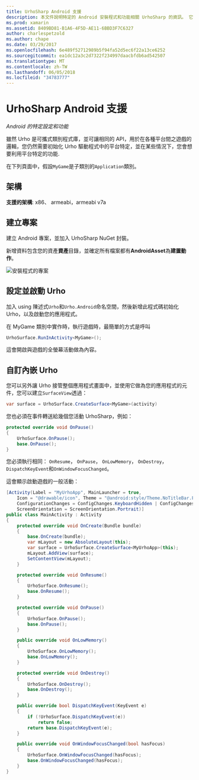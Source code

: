 ```yaml
---
title: UrhoSharp Android 支援
description: 本文件說明特定的 Android 安裝程式和功能相關 UrhoSharp 的資訊。 它在討論支援的架構，特別是，如何建立專案時，設定和啟動 Urho，和自訂內嵌的 Urho。
ms.prod: xamarin
ms.assetid: 8409BD81-B1A6-4F5D-AE11-6BBD3F7C6327
author: charlespetzold
ms.author: chape
ms.date: 03/29/2017
ms.openlocfilehash: 6e489f52712989b5f94fa52d5ec6f22a13ce6252
ms.sourcegitcommit: ea1dc12a3c2d7322f234997daacbfdb6ad542507
ms.translationtype: MT
ms.contentlocale: zh-TW
ms.lasthandoff: 06/05/2018
ms.locfileid: "34783777"
---
```

# <a name="urhosharp-android-support"></a>UrhoSharp Android 支援

_Android 的特定設定和功能_

雖然 Urho 是可攜式類別程式庫，並可讓相同的 API，用於在各種平台間之遊戲的邏輯，您仍然需要初始化 Urho 驅動程式中的平台特定，並在某些情況下，您會想要利用平台特定的功能.

在下列頁面中，假設`MyGame`是子類別的`Application`類別。

## <a name="architectures"></a>架構

**支援的架構**: x86、 armeabi，armeabi v7a

## <a name="create-a-project"></a>建立專案

建立 Android 專案，並加入 UrhoSharp NuGet 封裝。

新增資料包含您的資產**資產**目錄，並確定所有檔案都有**AndroidAsset**為**建置動作**。

![安裝程式的專案](android-images/image-3.png "包含資產目錄資產加入資料")

## <a name="configure-and-launching-urho"></a>設定並啟動 Urho

加入 using 陳述式`Urho`和`Urho.Android`命名空間，然後新增此程式碼初始化 Urho，以及啟動您的應用程式。

在 MyGame 類別中實作時，執行遊戲時，最簡單的方式是呼叫

```csharp
UrhoSurface.RunInActivity<MyGame>();
```

這會開啟與遊戲的全螢幕活動做為內容。

## <a name="custom-embedding-of-urho"></a>自訂內嵌 Urho

您可以另外讓 Urho 接管整個應用程式畫面中，並使用它做為您的應用程式的元件，您可以建立`SurfaceView`透過：

```csharp
var surface = UrhoSurface.CreateSurface<MyGame>(activity)
```

您也必須在事件轉送給幾個您活動 UrhoSharp，例如：

```csharp
protected override void OnPause()
{
    UrhoSurface.OnPause();
    base.OnPause();
}
```

您必須執行相同： `OnResume`， `OnPause`， `OnLowMemory`， `OnDestroy`，`DispatchKeyEvent`和`OnWindowFocusChanged`。

這會顯示啟動遊戲的一般活動：

```csharp
[Activity(Label = "MyUrhoApp", MainLauncher = true,
    Icon = "@drawable/icon", Theme = "@android:style/Theme.NoTitleBar.Fullscreen",
    ConfigurationChanges = ConfigChanges.KeyboardHidden | ConfigChanges.Orientation,
    ScreenOrientation = ScreenOrientation.Portrait)]
public class MainActivity : Activity
{
    protected override void OnCreate(Bundle bundle)
    {
        base.OnCreate(bundle);
        var mLayout = new AbsoluteLayout(this);
        var surface = UrhoSurface.CreateSurface<MyUrhoApp>(this);
        mLayout.AddView(surface);
        SetContentView(mLayout);
    }

    protected override void OnResume()
    {
        UrhoSurface.OnResume();
        base.OnResume();
    }

    protected override void OnPause()
    {
        UrhoSurface.OnPause();
        base.OnPause();
    }

    public override void OnLowMemory()
    {
        UrhoSurface.OnLowMemory();
        base.OnLowMemory();
    }

    protected override void OnDestroy()
    {
        UrhoSurface.OnDestroy();
        base.OnDestroy();
    }

    public override bool DispatchKeyEvent(KeyEvent e)
    {
        if (!UrhoSurface.DispatchKeyEvent(e))
            return false;
        return base.DispatchKeyEvent(e);
    }

    public override void OnWindowFocusChanged(bool hasFocus)
    {
        UrhoSurface.OnWindowFocusChanged(hasFocus);
        base.OnWindowFocusChanged(hasFocus);
    }
}
```

